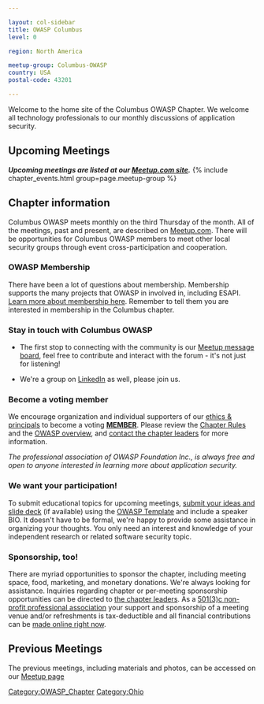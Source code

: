 ```yaml
---

layout: col-sidebar
title: OWASP Columbus
level: 0

region: North America

meetup-group: Columbus-OWASP
country: USA
postal-code: 43201

---
```

Welcome to the home site of the Columbus OWASP Chapter. We welcome all
technology professionals to our monthly discussions of application
security.

## Upcoming Meetings

***Upcoming meetings are listed at our [Meetup.com
site](http://www.meetup.com/Columbus-OWASP/).***
{% include chapter_events.html group=page.meetup-group %}

## Chapter information

Columbus OWASP meets monthly on the third Thursday of the month. All of the meetings, past and present, are described on
[Meetup.com](http://www.meetup.com/Columbus-OWASP/). There will be
opportunities for Columbus OWASP members to meet other local security
groups through event cross-participation and cooperation.

### OWASP Membership

There have been a lot of questions about membership. Membership supports
the many projects that OWASP in involved in, including ESAPI. [Learn
more about membership
here](http://www.owasp.org/index.php/Membership#Categories_of_Membership_.26_Supporters).
Remember to tell them you are interested in membership in the Columbus
chapter.

### Stay in touch with Columbus OWASP

  - The first stop to connecting with the community is our [Meetup
    message
    board](https://www.meetup.com/Columbus-OWASP/messages/boards/), feel
    free to contribute and interact with the forum - it's not just for
    listening\!

<!-- end list -->

  - We're a group on
    [LinkedIn](http://www.linkedin.com/groups?home=&gid=2796025) as
    well, please join us.

### Become a voting member

We encourage organization and individual supporters of our [ethics &
principals](http://www.owasp.org/index.php/About_The_Open_Web_Application_Security_Project)
to become a voting
**[MEMBER](http://www.owasp.org/index.php/Membership#Categories_of_Membership_.26_Supporters)**.
Please review the [Chapter Rules](Chapter_Rules "wikilink") and the
[OWASP
overview](http://www.owasp.org/images/9/9f/2009-OWASP_KeyNote-V2.pdf),
and [contact the chapter leaders](mailto:columbusowasp\(at\)gmail.com)
for more information.

*The professional association of OWASP Foundation Inc., is always free
and open to anyone interested in learning more about application
security.*

### We want your participation\!

To submit educational topics for upcoming meetings, [submit your ideas
and slide deck](mailto:columbusowasp\(at\)gmail.com) (if available)
using the [OWASP
Template](http://www.owasp.org/images/5/54/Presentation_template.ppt)
and include a speaker BIO. It doesn't have to be formal, we're happy to
provide some assistance in organizing your thoughts. You only need an
interest and knowledge of your independent research or related software
security topic.

### Sponsorship, too\!

There are myriad opportunities to sponsor the chapter, including meeting
space, food, marketing, and monetary donations. We're always looking for
assistance. Inquiries regarding chapter or per-meeting sponsorship
opportunities can be directed to [the chapter
leaders](mailto:columbusowasp\(at\)gmail.com). As a [501(3)c non-profit
professional association](http://www.owasp.org/index.php/About_OWASP)
your support and sponsorship of a meeting venue and/or refreshments is
tax-deductible and all financial contributions can be [made online right
now](https://www.owasp.org/index.php/Single_Meeting_Supporter).

## Previous Meetings

The previous meetings, including materials and photos, can be accessed
on our [Meetup page](https://www.meetup.com/Columbus-OWASP/)

[Category:OWASP_Chapter](Category:OWASP_Chapter "wikilink")
[Category:Ohio](Category:Ohio "wikilink")
